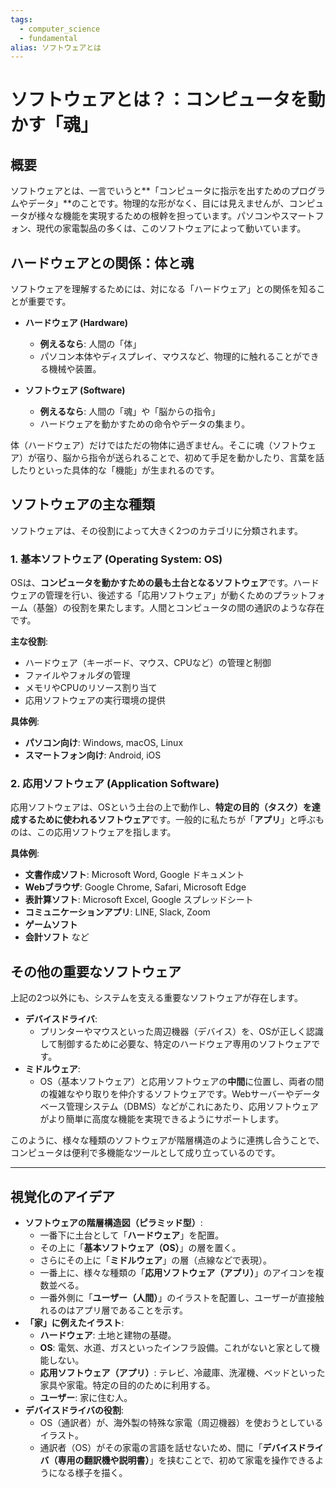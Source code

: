 ```yaml
---
tags:
  - computer_science
  - fundamental
alias: ソフトウェアとは
---
```


# ソフトウェアとは？：コンピュータを動かす「魂」

## 概要

ソフトウェアとは、一言でいうと**「コンピュータに指示を出すためのプログラムやデータ」**のことです。物理的な形がなく、目には見えませんが、コンピュータが様々な機能を実現するための根幹を担っています。パソコンやスマートフォン、現代の家電製品の多くは、このソフトウェアによって動いています。

## ハードウェアとの関係：体と魂

ソフトウェアを理解するためには、対になる「ハードウェア」との関係を知ることが重要です。

-   **ハードウェア (Hardware)**
    -   **例えるなら**: 人間の「体」
    -   パソコン本体やディスプレイ、マウスなど、物理的に触れることができる機械や装置。

-   **ソフトウェア (Software)**
    -   **例えるなら**: 人間の「魂」や「脳からの指令」
    -   ハードウェアを動かすための命令やデータの集まり。

体（ハードウェア）だけではただの物体に過ぎません。そこに魂（ソフトウェア）が宿り、脳から指令が送られることで、初めて手足を動かしたり、言葉を話したりといった具体的な「機能」が生まれるのです。

## ソフトウェアの主な種類

ソフトウェアは、その役割によって大きく2つのカテゴリに分類されます。

### 1. 基本ソフトウェア (Operating System: OS)

OSは、**コンピュータを動かすための最も土台となるソフトウェア**です。ハードウェアの管理を行い、後述する「応用ソフトウェア」が動くためのプラットフォーム（基盤）の役割を果たします。人間とコンピュータの間の通訳のような存在です。

**主な役割**:
-   ハードウェア（キーボード、マウス、CPUなど）の管理と制御
-   ファイルやフォルダの管理
-   メモリやCPUのリソース割り当て
-   応用ソフトウェアの実行環境の提供

**具体例**:
-   **パソコン向け**: Windows, macOS, Linux
-   **スマートフォン向け**: Android, iOS

### 2. 応用ソフトウェア (Application Software)

応用ソフトウェアは、OSという土台の上で動作し、**特定の目的（タスク）を達成するために使われるソフトウェア**です。一般的に私たちが「**アプリ**」と呼ぶものは、この応用ソフトウェアを指します。

**具体例**:
-   **文書作成ソフト**: Microsoft Word, Google ドキュメント
-   **Webブラウザ**: Google Chrome, Safari, Microsoft Edge
-   **表計算ソフト**: Microsoft Excel, Google スプレッドシート
-   **コミュニケーションアプリ**: LINE, Slack, Zoom
-   **ゲームソフト**
-   **会計ソフト** など

## その他の重要なソフトウェア

上記の2つ以外にも、システムを支える重要なソフトウェアが存在します。

-   **デバイスドライバ**:
    -   プリンターやマウスといった周辺機器（デバイス）を、OSが正しく認識して制御するために必要な、特定のハードウェア専用のソフトウェアです。
-   **ミドルウェア**:
    -   OS（基本ソフトウェア）と応用ソフトウェアの**中間**に位置し、両者の間の複雑なやり取りを仲介するソフトウェアです。Webサーバーやデータベース管理システム（DBMS）などがこれにあたり、応用ソフトウェアがより簡単に高度な機能を実現できるようにサポートします。

このように、様々な種類のソフトウェアが階層構造のように連携し合うことで、コンピュータは便利で多機能なツールとして成り立っているのです。

---

## 視覚化のアイデア

-   **ソフトウェアの階層構造図（ピラミッド型）**:
    -   一番下に土台として「**ハードウェア**」を配置。
    -   その上に「**基本ソフトウェア（OS）**」の層を置く。
    -   さらにその上に「**ミドルウェア**」の層（点線などで表現）。
    -   一番上に、様々な種類の「**応用ソフトウェア（アプリ）**」のアイコンを複数並べる。
    -   一番外側に「**ユーザー（人間）**」のイラストを配置し、ユーザーが直接触れるのはアプリ層であることを示す。
-   **「家」に例えたイラスト**:
    -   **ハードウェア**: 土地と建物の基礎。
    -   **OS**: 電気、水道、ガスといったインフラ設備。これがないと家として機能しない。
    -   **応用ソフトウェア（アプリ）**: テレビ、冷蔵庫、洗濯機、ベッドといった家具や家電。特定の目的のために利用する。
    -   **ユーザー**: 家に住む人。
-   **デバイスドライバの役割**:
    -   OS（通訳者）が、海外製の特殊な家電（周辺機器）を使おうとしているイラスト。
    -   通訳者（OS）がその家電の言語を話せないため、間に「**デバイスドライバ（専用の翻訳機や説明書）**」を挟むことで、初めて家電を操作できるようになる様子を描く。
